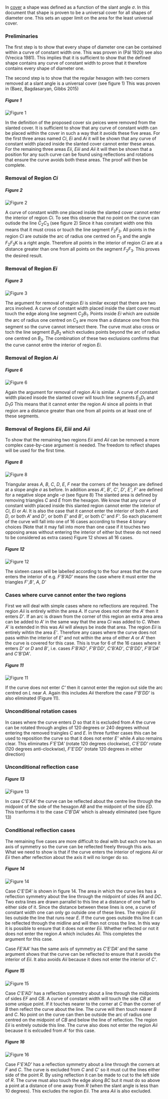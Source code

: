 In [cover](cover.md) a shape was defined as a function of the slant angle _σ_. 
In this document that shape is proven to be a universal cover for all shapes of diameter one.
This sets an upper limit on the area for the least universal cover.

### Preliminaries

The first step is to show that every shape of diameter one can be contained within a curve of constant width one.
This was proven in (Pál 1920) see also (Vrecica 1981). This implies that it is sufficient to show that the defined
shape contains any curve of constant width to prove that it therefore contains every shape of diameter one.

The second step is to show that the regular hexagon with two corners removed at a slant angle is a universal cover (see figure 1)
This was proven in (Baez, Bagdasaryan, Gibbs 2015)

##### Figure 1
![Figure 1](figures/fig1.png)

In the definition of the proposed cover six peices were removed from the slanted cover. It is sufficient to show 
that any curve of constant width can be placed within the cover in such a way that it avoids these five areas. 
For the first three areas named _Ci_, _Ei_ and _Ai_ it will be shown that any curve of constant width placed inside the 
slanted cover cannot enter these areas. For the remaining three areas _Eii_, _Eiii_ and _Aii_ it will then be shown that a position 
for any such curve can be found using reflections and rotations that ensure the curve avoids both these areas. The proof
will then be complete.

### Removal of Region _Ci_

##### Figure 2
![Figure 2](figures/fig2.png)

A curve of constant width one placed inside the slanted cover cannot enter the interior of region _Ci_. To see this observe that no point on the curve can outisde the line _C_<sub>2</sub>_C_<sub>3</sub> (see figure 2) Since it has constant width one this means that it must cross or touch the line segment _F_<sub>2</sub>_F_<sub>3</sub>. All points in the region _Ci_ are outside the arc of radius one centred on _F_<sub>3</sub> and the angle _F_<sub>2</sub>_F_<sub>3</sub>K is a right angle. Therefore all points in the interior of region _Ci_ are at a distance greater than one from all points on the segment _F_<sub>2</sub>_F_<sub>3</sub>. This proves the desired result.

### Removal of Region _Ei_

##### Figure 3
![Figure 3](figures/fig3.png)

The argument for removal of region _Ei_ is similar except that there are two arcs involved. A curve of constant width placed inside the slant cover must touch the edge along line segment _C_<sub>2</sub>_B_<sub>1</sub>. Points inside _Ei_ which are outside the arc of radius one centred on _C_<sub>3</sub> are more than a distance one from this segment so the curve cannot intersect there. The curve must also cross or toch the line segment _B_<sub>3</sub>_B_<sub>2</sub> which excludes points beyond the arc of radius one centred on _B_<sub>3</sub>. The combination of these two exclusions confirms that the curve cannot entre the interior of region _Ei_.

### Removal of Region _Ai_

##### Figure 6
![Figure 6](figures/fig6.png)

Again the argument for removal of region _Ai_ is similar. A curve of constant width placed insode the slanted cover will touch line segments _E_<sub>3</sub>_D_<sub>1</sub> and _D_<sub>1</sub>_G_ This means that it cannot enter the region _Ai_ since all points in that region are a distance greater than one from all points on at least one of these segments.

### Removal of Regions _Eii_, _Eiii_ and _Aii_

To show that the remaining two regions _Eii_ amd _Aii_ can be removed a more complex case-by-case argument is needed. The freedom to reflect shapes will be used for the first time.

##### Figure 8
![Figure 8](figures/fig8.png)

Triangular areas _A_, _B_, _C_, _D_, _E_, _F_ near the corners of the hexagon are defined at a slope angle _σ_ as before. In addition areas _A'_, _B'_, _C'_, _D'_, _E'_, _F'_ are defined for a negative slope angle _-σ_ (see figure 8) The slanted area is defined by removing triangles _C_ and _E_ from the hexagon. We know that any curve of constant width placed inside this slanted region cannot enter the interior of _Ci_, _Ei_ or _Ai_. It is also the case that it cannot enter the interior of both _A_ and _D_, or both _A'_ and _D'_, or both _E'_ and _B'_, or both _C'_ and _F'_. So each placement of the curve will fall into one of 16 cases according to these 4 binary choices (Note that it may fall into more than one case if it touches two opposing areas without entering the interior of either but these do not need to be considered as extra cases) Figure 12 shows all 16 cases.

##### Figure 12
![Figure 12](figures/fig12.png)

The sixteen cases will be labelled according to the four areas that the curve enters the interior of e.g. _F'B'AD'_ means the case where it must enter the triangles  _F'_,_B'_, _A_, _D'_

### Cases where curve cannot enter the two regions

First we will deal with simple cases where no reflections are required. The region _Aii_ is entirely within the area _A_. If curve does not enter the _A'_ then it enters _D'_. If an arc is drawn from the corner of this region an extra area area can be added to _A'_ in the same way that the area _Ci_ was added to _C_. When _A'_ is extended in this was _Aii_ will always be insde that area. The region _Eii_ is entirely wihtin the area _E'_. Therefore any cases where the curve does not pass within the interior of _E'_ and not within the area of either _A_ or _A'_ then the curve is covered for this case. This is true for 6 of the 16 cases where it enters _D'_ or _D_ and _B'_, i.e. cases _F'B'AD'_, _F'B'DD'_, _C'B'AD'_, _C'B'DD'_, _F'B'DA'_ and _C'B'DA'_. 

##### Figure 11
![Figure 11](figures/fig11.png)

If the curve does not enter _C'_ then it cannot enter the region out side the arc centred on _L_ near _A_. Again this includes _Aii_ therefore the case _F'B'DD'_ is also eliminated (Figure 11).

### Unconditional rotation cases

In cases where the curve enters _D_ so that it is excluded from _A_ the curve can be rotated through angles of 120 degrees or 240 degrees without entering the removed traingles _C_ and _E_. In three further cases this can be used to reposition the curve so that it does not enter _E'_ while _A_ also remains clear. This eliminates _F'E'DA'_ (rotate 120 degrees clockwise), _C'E'DD'_ rotate (120 degrees anti-clockwise), _F'E'DD'_ (rotate 120 degrees in either direction) 

### Unconditional reflection case

##### Figure 13
![Figure 13](figures/fig13.png)

In case _C'E'AA'_ the curve can be reflected about the centre line through the midpoint of the side of the hexagon _AB_ and the midpoint of the side _ED_. This tranforms it to the case _C'B'DA'_ which is already eliminated (see figure 13)

### Conditional reflection cases

The remaining five cases are more difficult to deal with but each one has an axis of symmetry so the curve can be reflected freely through this axis. What we need to show is that if the curve enters the interior of regions _Aii_ or _Eii_ then after reflection about the axis it will no longer do so. 

##### Figure 14
![Figure 14](figures/fig14.png)

Case _C'E'DA'_ is shown in figure 14. The area in which the curve lies has a reflection symmetry about the line through the midpoint of sides _FA_ and _DC_. Two extra lines are drawn parrallel to this line at a distance of one half to either side of it. Since the distance between these lines is one, a curve of constant width one can only go outside one of these lines. The region _Eii_ lies outside the line that runs near _E_. If the curve goes outside this line it can be reflected through the midline and will then not cross the line. In this way it is possible to ensure that it does not enter _Eii_. Whether reflected or not it does not enter the region _A_ which includes _Aii_. This completes the argument for this case. 

Case _FE'AA'_ has the same axis of symmetry as _C'E'DA'_ and the same argument shows that the curve can be reflected to ensure that it avoids the interior of _Eii_. It also avoids _Aii_ because it does not enter the interior of _C'_. 

##### Figure 15
![Figure 15](figures/fig15.png)

Case _C'E'AD'_ has a reflection symmetry about a line through the midpoints of sides _EF_ and _CB_. A curve of constant width will touch the side _CB_ at some unique point. If it touches nearer to the corner at _C_ than the corner of _B_ then reflect the curve about the line. The curve will then touch nearer _B_ and _C_. No point on the curve can then be outside the arc of radius one centred on the midpoint of _CB_ and below the line of reflection. The region _Eii_ is enitrely outside this line. The curve also does not enter the region _Aii_ because it is exlcuded from _A'_ for this case.

##### Figure 16
![Figure 16](figures/fig16.png)

Case _F'E'AD'_ has a reflection symmetry about a line through the corners at _F_ and _C_. The curve is excluded from _C_ and _C'_ so it must cut the lines either side of the point _R_. By using reflection it can be made to cut to the left side of _R_. The curve must also touch the edge along _BC_ but it must do so above a point at a distance of one away from _R_ (when the slant angle is less than 10 degrees). This excludes the region _Eii_. The area _Aii_ is also excluded. 




